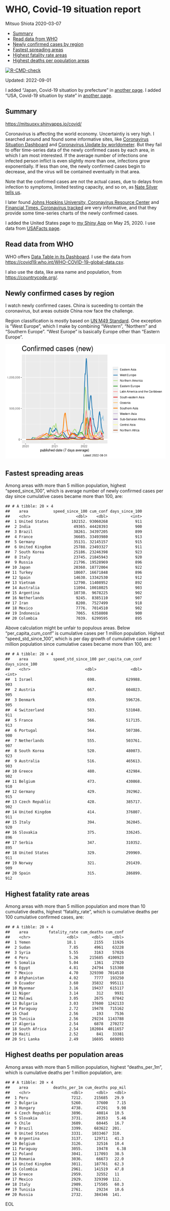 WHO, Covid-19 situation report
================
Mitsuo Shiota
2020-03-07

-   <a href="#summary" id="toc-summary">Summary</a>
-   <a href="#read-data-from-who" id="toc-read-data-from-who">Read data from
    WHO</a>
-   <a href="#newly-confirmed-cases-by-region"
    id="toc-newly-confirmed-cases-by-region">Newly confirmed cases by
    region</a>
-   <a href="#fastest-spreading-areas"
    id="toc-fastest-spreading-areas">Fastest spreading areas</a>
-   <a href="#highest-fatality-rate-areas"
    id="toc-highest-fatality-rate-areas">Highest fatality rate areas</a>
-   <a href="#highest-deaths-per-population-areas"
    id="toc-highest-deaths-per-population-areas">Highest deaths per
    population areas</a>

<!-- badges: start -->

[![R-CMD-check](https://github.com/mitsuoxv/covid/actions/workflows/R-CMD-check.yaml/badge.svg)](https://github.com/mitsuoxv/covid/actions/workflows/R-CMD-check.yaml)
<!-- badges: end -->

Updated: 2022-09-01

I added “Japan, Covid-19 situation by prefecture” in [another
page](Japan.md). I added “USA, Covid-19 situation by state” in [another
page](USA.md).

## Summary

<https://mitsuoxv.shinyapps.io/covid/>

Coronavirus is affecting the world economy. Uncertaintiy is very high. I
searched around and found some informative sites, like [Coronavirus
Situation
Dashboard](https://who.maps.arcgis.com/apps/opsdashboard/index.html#/c88e37cfc43b4ed3baf977d77e4a0667)
and [Coronavirus Update by
worldometer](https://www.worldometers.info/coronavirus/). But they fail
to offer time-series data of the newly confirmed cases by each area, in
which I am most interested. If the average number of infections one
infected person inflict is even slightly more than one, infections grow
exponentially. If less than one, the newly confirmed cases begin to
decrease, and the virus will be contained eventually in that area.

Note that the confirmed cases are not the actual cases, due to delays
from infection to symptoms, limited testing capacity, and so on, as
[Nate Silver tells
us](https://fivethirtyeight.com/features/coronavirus-case-counts-are-meaningless/).

I later found [Johns Hopkins University, Coronavirus Resource
Center](https://coronavirus.jhu.edu/) and [Financial Times, Coronavirus
tracked](https://www.ft.com/content/a26fbf7e-48f8-11ea-aeb3-955839e06441)
are very informative, and that they provide some time-series charts of
the newly confirmed cases.

I added the United States page to [my Shiny
App](https://mitsuoxv.shinyapps.io/covid/) on May 25, 2020. I use data
from [USAFacts
page](https://usafacts.org/visualizations/coronavirus-covid-19-spread-map/).

## Read data from WHO

WHO offers [Data Table in its Dashboard](https://covid19.who.int/table).
I use the data from
<https://covid19.who.int/WHO-COVID-19-global-data.csv>.

I also use the data, like area name and population, from
<https://countrycode.org/>.

## Newly confirmed cases by region

I watch newly confirmed cases. China is suceeding to contain the
coronavirus, but areas outside China now face the challenge.

Region classification is mostly based on [UN M49
Standard](https://unstats.un.org/unsd/methodology/m49/). One exception
is “West Europe”, which I make by combining “Western”, “Northern” and
“Southern Europe”. “West Europe” is basically Europe other than “Eastern
Europe”.

![](README_files/figure-gfm/chart-1.png)<!-- -->

## Fastest spreading areas

Among areas with more than 5 million population, highest
“speed_since_100”, which is average number of newly confirmed cases per
day since cumulative cases became more than 100, are:

    ## # A tibble: 20 × 4
    ##    area           speed_since_100 cum_conf days_since_100
    ##    <chr>                    <dbl>    <dbl>          <int>
    ##  1 United States          102152. 93060268            911
    ##  2 India                   49365. 44428393            900
    ##  3 Brazil                  38261. 34397205            899
    ##  4 France                  36685. 33493980            913
    ##  5 Germany                 35131. 32145157            915
    ##  6 United Kingdom          25788. 23493327            911
    ##  7 South Korea             25186. 23246398            923
    ##  8 Italy                   23745. 21845943            920
    ##  9 Russia                  21796. 19528969            896
    ## 10 Japan                   20360. 18772004            922
    ## 11 Turkey                  18607. 16671848            896
    ## 12 Spain                   14630. 13342530            912
    ## 13 Vietnam                 12790. 11408952            892
    ## 14 Australia               11094. 10018025            903
    ## 15 Argentina               10730.  9678225            902
    ## 16 Netherlands              9245.  8385110            907
    ## 17 Iran                     8200.  7527499            918
    ## 18 Mexico                   7776.  7014510            902
    ## 19 Indonesia                7065.  6358808            900
    ## 20 Colombia                 7039.  6299595            895

Above calculation might be unfair to populous areas. Below
“per_capita_cum_conf” is cumulative cases per 1 million population.
Highest “speed_std_since_100”, which is per day growth of cumulative
cases per 1 million population since cumulative cases became more than
100, are:

    ## # A tibble: 20 × 4
    ##    area           speed_std_since_100 per_capita_cum_conf days_since_100
    ##    <chr>                        <dbl>               <dbl>          <int>
    ##  1 Israel                        698.             629988.            903
    ##  2 Austria                       667.             604023.            905
    ##  3 Denmark                       659.             596726.            905
    ##  4 Switzerland                   583.             531048.            911
    ##  5 France                        566.             517135.            913
    ##  6 Portugal                      564.             507386.            900
    ##  7 Netherlands                   555.             503761.            907
    ##  8 South Korea                   520.             480073.            923
    ##  9 Australia                     516.             465613.            903
    ## 10 Greece                        480.             432984.            902
    ## 11 Belgium                       473.             430868.            910
    ## 12 Germany                       429.             392962.            915
    ## 13 Czech Republic                428.             385717.            902
    ## 14 United Kingdom                414.             376807.            911
    ## 15 Italy                         394.             362045.            920
    ## 16 Slovakia                      375.             336245.            896
    ## 17 Serbia                        347.             310352.            895
    ## 18 United States                 329.             299969.            911
    ## 19 Norway                        321.             291439.            909
    ## 20 Spain                         315.             286899.            912

## Highest fatality rate areas

Among areas with more than 5 million population and more than 10
cumulative deaths, highest “fatality_rate”, which is cumulative deaths
per 100 cumulative confirmed cases, are:

    ## # A tibble: 20 × 4
    ##    area         fatality_rate cum_deaths cum_conf
    ##    <chr>                <dbl>      <dbl>    <dbl>
    ##  1 Yemen                18.1        2155    11926
    ##  2 Sudan                 7.85       4961    63228
    ##  3 Syria                 5.55       3163    57026
    ##  4 Peru                  5.26     215685  4100923
    ##  5 Somalia               5.04       1361    27020
    ##  6 Egypt                 4.81      24794   515308
    ##  7 Mexico                4.70     329390  7014510
    ##  8 Afghanistan           4.02       7777   193250
    ##  9 Ecuador               3.60      35832   995111
    ## 10 Myanmar               3.16      19437   615117
    ## 11 Niger                 3.14        312     9931
    ## 12 Malawi                3.05       2675    87842
    ## 13 Bulgaria              3.03      37600  1242133
    ## 14 Paraguay              2.72      19478   715162
    ## 15 Chad                  2.56        193     7536
    ## 16 Tunisia               2.56      29234  1143788
    ## 17 Algeria               2.54       6878   270272
    ## 18 South Africa          2.54     102084  4011657
    ## 19 Haiti                 2.52        841    33381
    ## 20 Sri Lanka             2.49      16695   669893

## Highest deaths per population areas

Among areas with more than 5 million population, highest
“deaths_per_1m”, which is cumulative deaths per 1 million population,
are:

    ## # A tibble: 20 × 4
    ##    area           deaths_per_1m cum_deaths pop_mil
    ##    <chr>                  <dbl>      <dbl>   <dbl>
    ##  1 Peru                   7212.     215685   29.9 
    ##  2 Bulgaria               5260.      37600    7.15
    ##  3 Hungary                4738.      47291    9.98
    ##  4 Czech Republic         3896.      40814   10.5 
    ##  5 Slovakia               3731.      20353    5.46
    ##  6 Chile                  3609.      60445   16.7 
    ##  7 Brazil                 3399.     683622  201.  
    ##  8 United States          3331.    1033467  310.  
    ##  9 Argentina              3137.     129711   41.3 
    ## 10 Belgium                3126.      32516   10.4 
    ## 11 Paraguay               3055.      19478    6.38
    ## 12 Poland                 3041.     117093   38.5 
    ## 13 Romania                3036.      66673   22.0 
    ## 14 United Kingdom         3011.     187761   62.3 
    ## 15 Colombia               2961.     141519   47.8 
    ## 16 Greece                 2959.      32552   11   
    ## 17 Mexico                 2929.     329390  112.  
    ## 18 Italy                  2909.     175505   60.3 
    ## 19 Tunisia                2761.      29234   10.6 
    ## 20 Russia                 2732.     384346  141.

EOL
